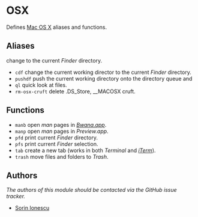 OSX
===
Defines [Mac OS X][1] aliases and functions.

Aliases
-------
   change to the current _Finder_ directory.
 - `cdf` change the current working director to the current _Finder_ directory.
 - `pushdf` push the current working directory onto the directory queue and
 - `ql` quick look at files.
 - `rm-osx-cruft` delete .DS\_Store, \_\_MACOSX cruft.

Functions
---------

- `manb` open _man_ pages in [_Bwana.app_][2].
- `manp` open _man_ pages in _Preview.app_.
- `pfd` print current _Finder_ directory.
- `pfs` print current _Finder_ selection.
- `tab` create a new tab (works in both _Terminal_ and [_iTerm_][3]).
- `trash` move files and folders to _Trash_.

Authors
-------
*The authors of this module should be contacted via the GitHub issue tracker.*

 - [Sorin Ionescu](/sorin-ionescu)

[1]: http://www.apple.com/macosx/
[2]: http://bruji.com/bwana/
[3]: http://www.iterm2.com/

